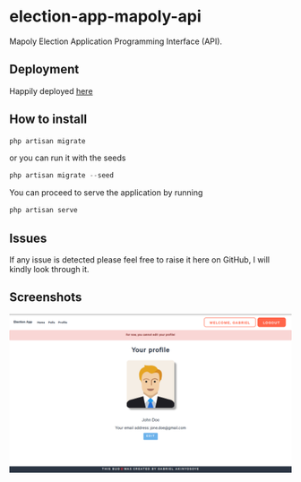 # election-app-mapoly-api

Mapoly Election  Application Programming Interface (API).

## Deployment

Happily deployed [here](https://majestic-cuyahoga-valley-08131.herokuapp.com/)
## How to install

```php
php artisan migrate
```
or  you can run it with the seeds

```php
php artisan migrate --seed
```
You can proceed to serve the application by running

```php
php artisan serve
```

## Issues
If any issue is detected please feel free to raise it here on GitHub,
I will kindly look through it.


## Screenshots
<img src = "public/img/profile_screenshot.png">
